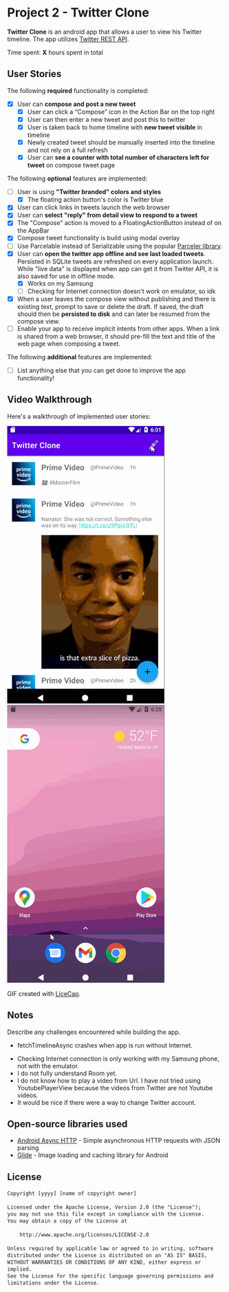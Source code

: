 # Project 2 - **Twitter Clone**

**Twitter Clone** is an android app that allows a user to view his Twitter timeline. The app utilizes [Twitter REST API](https://dev.twitter.com/rest/public).

Time spent: **X** hours spent in total

## User Stories

The following **required** functionality is completed:

- [x] User can **compose and post a new tweet**
  - [x] User can click a “Compose” icon in the Action Bar on the top right
  - [x] User can then enter a new tweet and post this to twitter
  - [x] User is taken back to home timeline with **new tweet visible** in timeline
  - [x] Newly created tweet should be manually inserted into the timeline and not rely on a full refresh
  - [x] User can **see a counter with total number of characters left for tweet** on compose tweet page

The following **optional** features are implemented:

- [ ] User is using **"Twitter branded" colors and styles**
   - [x] The floating action button's color is Twitter blue
- [x] User can click links in tweets launch the web browser
- [x] User can **select "reply" from detail view to respond to a tweet**
- [x] The "Compose" action is moved to a FloatingActionButton instead of on the AppBar
- [x] Compose tweet functionality is build using modal overlay
- [ ] Use Parcelable instead of Serializable using the popular [Parceler library](http://guides.codepath.org/android/Using-Parceler).
- [x] User can **open the twitter app offline and see last loaded tweets**. Persisted in SQLite tweets are refreshed on every application launch. While "live data" is displayed when app can get it from Twitter API, it is also saved for use in offline mode.
   - [x] Works on my Samsung
   - [ ] Checking for Internet connection doesn't work on emulator, so idk
- [x] When a user leaves the compose view without publishing and there is existing text, prompt to save or delete the draft. If saved, the draft should then be **persisted to disk** and can later be resumed from the compose view.
- [ ] Enable your app to receive implicit intents from other apps. When a link is shared from a web browser, it should pre-fill the text and title of the web page when composing a tweet.

The following **additional** features are implemented:

- [ ] List anything else that you can get done to improve the app functionality!

## Video Walkthrough

Here's a walkthrough of implemented user stories:

<img src='https://github.com/quocannguyen/TwitterClone_RestClientTemplate/blob/master/Twitter%20Clone%202.0.gif' title='Video Walkthrough' width='' alt='Video Walkthrough' />
<img src='https://github.com/quocannguyen/TwitterClone_RestClientTemplate/blob/master/Twitter%20Clone%202.1.gif' title='Video Walkthrough' width='' alt='Video Walkthrough' />

GIF created with [LiceCap](http://www.cockos.com/licecap/).

## Notes

Describe any challenges encountered while building the app.

- fetchTimelineAsync crashes when app is run without Internet.
<!--     I/okhttp.OkHttpClient: <-- HTTP FAILED: java.net.UnknownHostException: Unable to resolve host "api.twitter.com": No address associated with hostname -->
<!--     E/AndroidRuntime: FATAL EXCEPTION: OkHttp Dispatcher -->
<!--         Process: com.twitterclone, PID: 13403 -->
<!--         java.lang.NullPointerException: Parameter specified as non-null is null: method kotlin.jvm.internal.Intrinsics.checkNotNullParameter, parameter headers -->
<!--             at com.codepath.apps.twitterclone.activities.TimelineActivity$fetchTimelineAsync$1.onFailure(Unknown Source:2) -->
<!--             at com.codepath.asynchttpclient.callback.JsonHttpResponseHandler.onFailure(JsonHttpResponseHandler.java:44) -->
<!--             at okhttp3.internal.connection.RealCall$AsyncCall.run(RealCall.kt:525) -->
<!--             at java.util.concurrent.ThreadPoolExecutor.runWorker(ThreadPoolExecutor.java:1167) -->
<!--             at java.util.concurrent.ThreadPoolExecutor$Worker.run(ThreadPoolExecutor.java:641) -->
<!--             at java.lang.Thread.run(Thread.java:923) -->
- Checking Internet connection is only working with my Samsung phone, not with the emulator.
- I do not fully understand Room yet.
- I do not know how to play a video from Url. I have not tried using YoutubePlayerView because the videos from Twitter are not Youtube videos.
- It would be nice if there were a way to change Twitter account.

## Open-source libraries used

- [Android Async HTTP](https://github.com/codepath/CPAsyncHttpClient) - Simple asynchronous HTTP requests with JSON parsing
- [Glide](https://github.com/bumptech/glide) - Image loading and caching library for Android

## License

    Copyright [yyyy] [name of copyright owner]

    Licensed under the Apache License, Version 2.0 (the "License");
    you may not use this file except in compliance with the License.
    You may obtain a copy of the License at

        http://www.apache.org/licenses/LICENSE-2.0

    Unless required by applicable law or agreed to in writing, software
    distributed under the License is distributed on an "AS IS" BASIS,
    WITHOUT WARRANTIES OR CONDITIONS OF ANY KIND, either express or implied.
    See the License for the specific language governing permissions and
    limitations under the License.